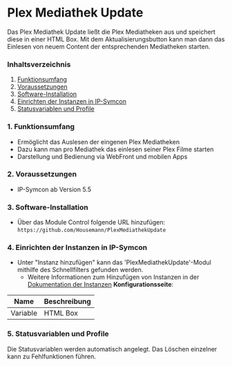 # Plex Mediathek Update
Das Plex Mediathek Update ließt die Plex Mediatheken aus und speichert diese in einer HTML Box. Mit dem Aktualisierungsbutton kann man dann das Einlesen von neuem Content der entsprechenden Mediatheken starten.

### Inhaltsverzeichnis

1. [Funktionsumfang](#1-funktionsumfang)
2. [Voraussetzungen](#2-voraussetzungen)
3. [Software-Installation](#3-software-installation)
4. [Einrichten der Instanzen in IP-Symcon](#4-einrichten-der-instanzen-in-ip-symcon)
5. [Statusvariablen und Profile](#5-statusvariablen-und-profile)

### 1. Funktionsumfang

* Ermöglicht das Auslesen der eingenen Plex Mediatheken
* Dazu kann man pro Mediathek das einlesen seiner Plex Filme starten
* Darstellung und Bedienung via WebFront und mobilen Apps

### 2. Voraussetzungen

- IP-Symcon ab Version 5.5

### 3. Software-Installation

* Über das Module Control folgende URL hinzufügen:
    `https://github.com/Housemann/PlexMediathekUpdate`

### 4. Einrichten der Instanzen in IP-Symcon

- Unter "Instanz hinzufügen" kann das 'PlexMediathekUpdate'-Modul mithilfe des Schnellfilters gefunden werden.
    - Weitere Informationen zum Hinzufügen von Instanzen in der [Dokumentation der Instanzen](https://www.symcon.de/service/dokumentation/konzepte/instanzen/#Instanz_hinzufügen)
__Konfigurationsseite__:

Name      | Beschreibung
--------- | ---------------------------------
Variable  | HTML Box

### 5. Statusvariablen und Profile

Die Statusvariablen werden automatisch angelegt. Das Löschen einzelner kann zu Fehlfunktionen führen.